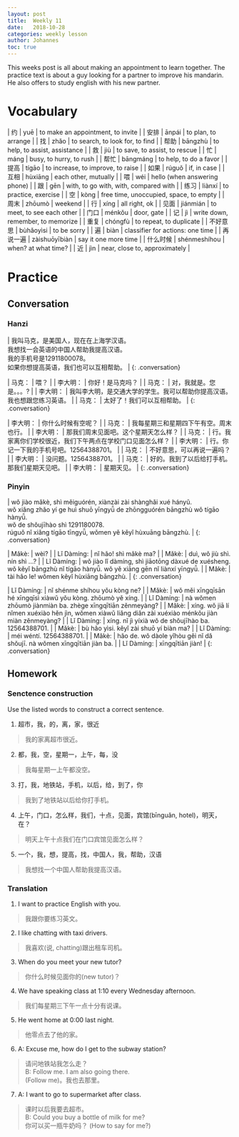 ```yaml
---
layout: post
title:  Weekly 11
date:   2018-10-28
categories: weekly lesson
author: Johannes
toc: true
---
```


This weeks post is all about making an appointment to learn together. The practice text is about a guy looking for a partner to improve his mandarin. He also offers to study english with his new partner.

# Vocabulary

| 约       | yuē           | to make an appointment, to invite      |
| 安排     | ānpái         | to plan, to arrange                    |
| 找       | zhǎo          | to search, to look for, to find        |
| 帮助     | bāngzhù       | to help, to assist, assistance         |
| 救       | jiù           | to save, to assist, to rescue          |
| 忙       | máng          | busy, to hurry, to rush                |
| 帮忙     | bāngmáng      | to help, to do a favor                 |
| 提高     | tígāo         | to increase, to improve, to raise      |
| 如果     | rúguǒ         | if, in case                            |
| 互相     | hùxiāng       | each other, mutually                   |
| 喂       | wéi           | hello (when answering phone)           |
| 跟       | gēn           | with, to go with, with, compared with  |
| 练习     | liànxí        | to practice, exercise                  |
| 空       | kòng          | free time, unoccupied, space, to empty |
| 周末     | zhōumò        | weekend                                |
| 行       | xíng          | all right, ok                          |
| 见面     | jiánmián      | to meet, to see each other             |
| 门口     | ménkǒu        | door, gate                             |
| 记       | jì            | write down, remember, to memorize      |
| 重复     | chóngfù       | to repeat, to duplicate                |
| 不好意思 | bùhǎoyìsi     | to be sorry                            |
| 遍       | biàn          | classifier for actions: one time       |
| 再说一遍 | zàishuōyībiàn | say it one more time                   |
| 什么时候 | shénmeshíhou  | when? at what time?                    |
| 近       | jìn           | near, close to, approximately          |

# Practice
## Conversation
### Hanzi

| 我叫马克，是美国人，现在在上海学汉语。<br>我想找一会英语的中国人帮助我提高汉语。<br>我的手机号是12911800078。<br>如果你想提高英语，我们也可以互相帮助。 |
{: .conversation}

| 马克：   | 喂？ |
| 李大明： | 你好！是马克吗？ |
| 马克：   | 对，我就是。您是。。。? |
| 李大明： | 我叫李大明，是交通大学的学生。我可以帮助你提高汉语。我也想跟您练习英语。 |
| 马克：   | 太好了！我们可以互相帮助。 |
{: .conversation}

| 李大明： | 你什么时候有空呢？ |
| 马克：   | 我每星期三和星期四下午有空。周末也行。 |
| 李大明： | 那我们周末见面吧。这个星期天怎么样？ |
| 马克：   | 行。我家离你们学校很近，我们下午两点在学校门口见面怎么样？ |
| 李大明： | 行。你记一下我的手机号吧。12564388701。 |
| 马克：   | 不好意思，可以再说一遍吗？ |
| 李大明： | 没问题。12564388701。 |
| 马克：   | 好的。我到了以后给打手机。那我们星期天见吧。 |
| 李大明： | 星期天见。 |
{: .conversation}

### Pinyin

| wǒ jiào mǎkè, shì měiguórén, xiànzài zài shànghǎi xué hányǔ.<br> wǒ xiǎng zhǎo yí ge huì shuō yīngyǚ de zhōngguórén bāngzhù wǒ tígāo hànyǚ.<br> wǒ de shǒujīhào shì 1291180078.<br> rúguǒ nǐ xiǎng tígāo tīngyǚ, wǒmen yě kěyǐ hùxuāng bāngzhù. |
{: .conversation}

| Mǎkè:       | wèi? |
| Lǐ Dàmíng:  | nǐ hǎo! shì mǎkè ma? |
| Mǎkè:       | duì, wǒ jiù shì. nín shì ...? |
| Lǐ Dàmíng:  | wǒ jiào lǐ dàmíng, shì jiāotōng dàxué de xuésheng. wǒ kěyǐ bāngzhù nǐ tígāo hànyǚ. wǒ yě xiāng gēn nǐ liànxí yīngyǚ. |
| Mǎkè:       | tài hǎo le! wǒmen kěyǐ hùxiāng bāngzhù. |
{: .conversation}

| Lǐ Dàmíng:  | nǐ shénme shíhou yǒu kòng ne? |
| Mǎkè:       | wǒ měi xīngqīsān hé xīngqīsì xiàwǔ yǒu kòng. zhōumò yě xíng. |
| Lǐ Dàmíng:  | nà wǒmen zhōumò jiànmiàn ba. zhège xīngqītiān zěnmeyàng? |
| Mǎkè:       | xíng. wǒ jiā lí nǐmen xuéxiào hěn jìn, wǒmen xiàwǔ liǎng diǎn zài xuéxiào ménkǒu jiàn miàn zěnmeyàng? |
| Lǐ Dàmíng:  | xíng. nǐ jì yíxià wǒ de shǒujīhào ba. 12564388701. |
| Mǎkè:       | bù hǎo yìsi. kěyǐ zài shuō yí biàn ma? |
| Lǐ Dàmíng:  | méi wéntí. 12564388701. |
| Mǎkè:       | hǎo de. wǒ dàole yǐhòu gěi nǐ dǎ shǒujī. nà wǒmen xīngqītiān jiàn ba. |
| Lǐ Dàmíng:  | xīngqītiān jiàn! |
{: .conversation}

## Homework
### Senctence construction

Use the listed words to construct a correct sentence.

1. 超市，我，的，离，家，很近
> 我的家离超市很近。
2. 都，我，空，星期一，上午，每，没
> 我每星期一上午都没空。
3. 打，我，地铁站，手机，以后，给，到了，你
> 我到了地铁站以后给你打手机。
4. 上午，门口，怎么样，我们，十点，见面，宾馆(bīnguǎn, hotel)，明天，在？
> 明天上午十点我们在门口宾馆见面怎么样？
5. 一个，我，想，提高，找，中国人，我，帮助，汉语
> 我想找一个中国人帮助我提高汉语。

### Translation
1. I want to practice English with you.
> 我跟你要练习英文。
2. I like chatting with taxi drivers.
> 我喜欢(说, chatting)跟出租车司机。
3. When do you meet your new tutor?
> 你什么时候见面你的(new tutor)？
4. We have speaking class at 1:10 every Wednesday afternoon.
> 我们每星期三下午一点十分有说课。
5. He went home at 0:00 last night.
> 他零点去了他的家。
6. A: Excuse me, how do I get to the subway station?
> 请问地铁站我怎么走？  
> B: Follow me. I am also going there.  
> (Follow me)。我也去那里。
7. A: I want to go to supermarket after class.
> 课时以后我要去超市。  
> B: Could you buy a bottle of milk for me?  
> 你可以买一瓶牛奶吗？ (How to say for me?)
